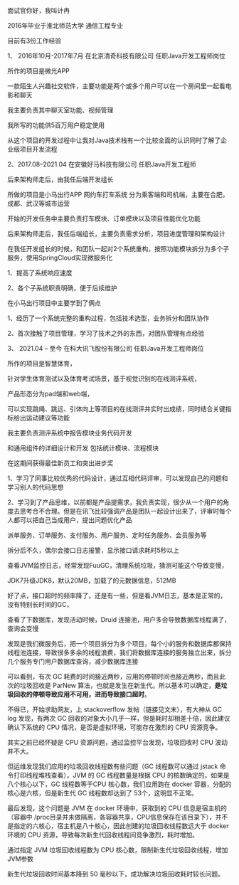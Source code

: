 面试官你好，我叫计冉

2016年毕业于淮北师范大学 通信工程专业

目前有3份工作经验

1、 2016年10月-2017年7月 在北京清奇科技有限公司  任职Java开发工程师岗位

所作的项目是微光APP  

一款陌生人兴趣社交软件，主要功能是两个或多个用户可以在一个房间里一起看电影和聊天

我主要负责其中聊天室功能、视频管理

我所写的功能供5百万用户稳定使用



从这个项目的开发过程中让我对Java技术栈有一个比较全面的认识同时了解了企业级项目开发流程



2、2017.08–2021.04 在安徽好马科技有限公司  任职Java开发工程师

后来架构师走后，由我任后端开发组长



 所做的项目是小马出行APP 网约车打车系统 分为乘客端和司机端，主要在合肥，成都、武汉等城市运营

开始的开发任务中主要负责打车模块、订单模块以及项目性能优化功能

后来架构师走后，我任后端组长，主要负责需求分析，项目进度管理和架构设计



在我任开发组长的时候，和团队一起对2个系统重构，按照功能模块拆分为多个子服务，使用SpringCloud实现微服务化

1、提高了系统响应速度

2、各个子系统职责明确，便于后续维护



在小马出行项目中主要学到了俩点

1、经历了一个系统完整的重构过程，包括技术选型，业务拆分和团队协作

2、首次接触了项目管理，学习了技术之外的东西，对团队管理有点经验





3、 2021.04 – 至今 在科大讯飞股份有限公司 任职Java开发工程师岗位

所作的项目是智慧体育，

针对学生体育测试以及体育考试场景，基于视觉识别的在线测评系统，

产品形态分为pad端和web端，

可以实现跳绳、跳远、引体向上等项目的在线测评并实时出成绩，同时结合关键指标给出运动建议等功能



我主要负责测评系统中报告模块业务代码开发

和通用组件的详细设计和开发 包括统计模块、流程模块

在这期间获得最佳新员工和突出进步奖



1、学习了同事比较优秀的代码设计，通过互相代码评审，可以发现自己的问题和学习别人的代码思想

2、学习到了产品思维，以前都是产品提需求，我负责实现，很少从一个用户的角度去思考合不合理。但是在讯飞比较强调产品是团队一起设计出来了，评审时每个人都可以把自己当成用户，提出问题优化产品



派单服务、订单服务、支付服务、用户服务、定时任务服务、会员服务等



拆分后不久，偶尔会接口日志报警，显示接口请求耗时5秒以上

查看JVM监控日志，经常发现FuuGC，清理系统垃圾，猜测可能这个导致变慢，

JDK7升级JDK8，默认20MB，加载了的元数据信息，512MB

好了点，接口超时的频率降了，还是有一些，但是看JVM日志，基本是正常的，没有特别长时间的GC，

查看了下数据库，发现活动时候，Druid 连接池，用户多会导致数据库线程满了，查询会变慢

发现是我们微服务后，把一个项目拆分为多个项目，每个小的服务和数据库都保持线程池连接，导致很多多余的线程浪费，我们将数据库连接的服务独立出来，拆分几个服务专门用户数据库查询，减少数据库连接



可以看到，有次 GC 耗费的时间接近两秒，应用的停顿时间也接近两秒，而且此次的垃圾回收是 ParNew 算法，也就是发生在新生代。所以基本可以确定，**是垃圾回收的停顿导致应用不可用，进而导致接口超时**。



不得已，开始求助网友，上 stackoverflow 发帖（链接见文末），有大神从 GC log 发现，有两次 GC 回收的对象大小几乎一样，但是耗时却相差十倍，因此建议确认下系统的 CPU 情况，是否是虚拟环境，可能存在激烈的 CPU 资源竞争。

其实之前已经怀疑是 CPU 资源问题，通过监控平台发现，垃圾回收时 CPU 波动并不大。

但运维发现我们应用的垃圾回收线程数有些问题（GC 线程数可以通过 jstack 命令打印线程堆栈查看），JVM 的 GC 线程数量是根据 CPU 的核数确定的，如果是八个核心以下，GC 线程数等于CPU 核心数，我们应用跑在 docker 容器，分配的核心是六核，但是新生代 GC 线程数却达到了 53个，这明显不正常。

最后发现，这个问题是 JVM 在 docker 环境中，获取到的 CPU 信息是宿主机的（容器中 /proc目录并未做隔离，各容器共享，CPU信息保存在该目录下），并不是指定的六核心，宿主机是八十核心，因此创建的垃圾回收线程数远大于 docker 环境的 CPU 资源，导致每次新生代回收线程间竞争激烈，耗时增加。

通过指定 JVM 垃圾回收线程数为 CPU 核心数，限制新生代垃圾回收线程，增加JVM参数



新生代垃圾回收时间基本降到 50 毫秒以下，成功解决垃圾回收耗时较长问题。





